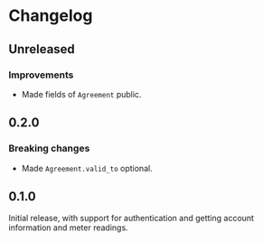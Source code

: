 # Changelog

## Unreleased

### Improvements

- Made fields of `Agreement` public.

## 0.2.0

### Breaking changes

- Made `Agreement.valid_to` optional.

## 0.1.0

Initial release, with support for authentication and getting account information and meter readings.
